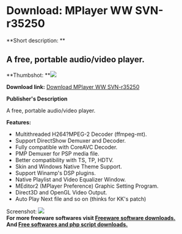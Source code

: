 # Download: MPlayer WW SVN-r35250

**Short description: **

## A free, portable audio/video player.

  
**Thumbshot: **![](http://www.freewarefiles.com/screenshot/mplayerww_md.jpg)   
  
**Download link:** [Download MPlayer WW SVN-r35250](http://freesoftwares.boysofts.com/MPlayer-WW_program_80597.html)  
  

**Publisher's Description**  
  

A free, portable audio/video player.

**Features:**

  * Multithreaded H264?MPEG-2 Decoder (ffmpeg-mt). 
  * Support DirectShow Demuxer and Decoder. 
  * Fully compatible with CoreAVC Decoder. 
  * PMP Demuxer for PSP media file. 
  * Better compatibility with TS, TP, HDTV. 
  * Skin and Windows Native Theme Support. 
  * Support Winamp's DSP plugins. 
  * Native Playlist and Video Equalizer Window. 
  * MEditor2 (MPlayer Preference) Graphic Setting Program. 
  * Direct3D and OpenGL Video Output. 
  * Auto Play Next file and so on (thinks for KK's patch) 

  
  
Screenshot: ![](http://www.freewarefiles.com/screenshot/mplayerww.jpg)  
**For more freeware softwares visit [Freeware software downloads.](http://freesoftwares.boysofts.com/)**   
**And [Free softwares and php script downloads.](http://www.boysofts.com/)**

